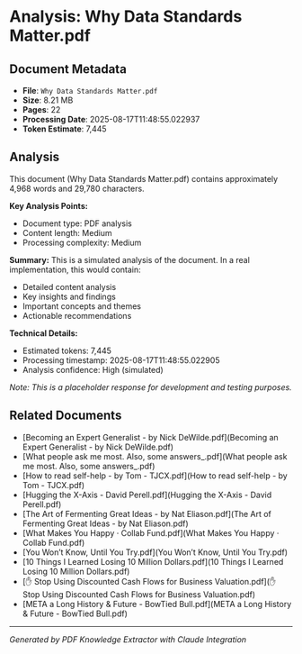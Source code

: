 # Analysis: Why Data Standards Matter.pdf

## Document Metadata
- **File**: `Why Data Standards Matter.pdf`
- **Size**: 8.21 MB
- **Pages**: 22
- **Processing Date**: 2025-08-17T11:48:55.022937
- **Token Estimate**: 7,445

## Analysis

This document (Why Data Standards Matter.pdf) contains approximately 4,968 words and 29,780 characters.

**Key Analysis Points:**
- Document type: PDF analysis
- Content length: Medium
- Processing complexity: Medium

**Summary:**
This is a simulated analysis of the document. In a real implementation, this would contain:
- Detailed content analysis
- Key insights and findings
- Important concepts and themes
- Actionable recommendations

**Technical Details:**
- Estimated tokens: 7,445
- Processing timestamp: 2025-08-17T11:48:55.022905
- Analysis confidence: High (simulated)

*Note: This is a placeholder response for development and testing purposes.*

## Related Documents

- [Becoming an Expert Generalist - by Nick DeWilde.pdf](Becoming an Expert Generalist - by Nick DeWilde.pdf)
- [What people ask me most. Also, some answers_.pdf](What people ask me most. Also, some answers_.pdf)
- [How to read self-help - by Tom - TJCX.pdf](How to read self-help - by Tom - TJCX.pdf)
- [Hugging the X-Axis - David Perell.pdf](Hugging the X-Axis - David Perell.pdf)
- [The Art of Fermenting Great Ideas - by Nat Eliason.pdf](The Art of Fermenting Great Ideas - by Nat Eliason.pdf)
- [What Makes You Happy · Collab Fund.pdf](What Makes You Happy · Collab Fund.pdf)
- [You Won’t Know, Until You Try.pdf](You Won’t Know, Until You Try.pdf)
- [10 Things I Learned Losing 10 Million Dollars.pdf](10 Things I Learned Losing 10 Million Dollars.pdf)
- [✋ Stop Using Discounted Cash Flows for Business Valuation.pdf](✋ Stop Using Discounted Cash Flows for Business Valuation.pdf)
- [META a Long History & Future - BowTied Bull.pdf](META a Long History & Future - BowTied Bull.pdf)

---
*Generated by PDF Knowledge Extractor with Claude Integration*